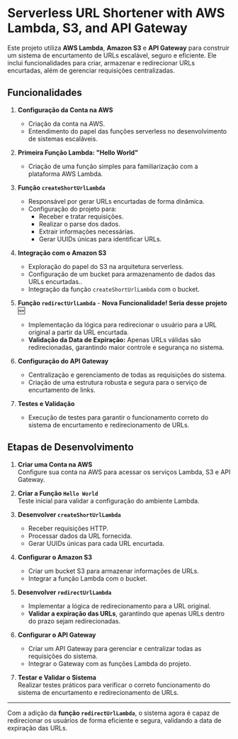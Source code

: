 # Serverless URL Shortener with AWS Lambda, S3, and API Gateway

Este projeto utiliza **AWS Lambda**, **Amazon S3** e **API Gateway** para construir um sistema de encurtamento de URLs escalável, seguro e eficiente. Ele inclui funcionalidades para criar, armazenar e redirecionar URLs encurtadas, além de gerenciar requisições centralizadas.

## Funcionalidades

1. **Configuração da Conta na AWS**  
   - Criação da conta na AWS.
   - Entendimento do papel das funções serverless no desenvolvimento de sistemas escaláveis.

2. **Primeira Função Lambda: "Hello World"**  
   - Criação de uma função simples para familiarização com a plataforma AWS Lambda.


3. **Função `createShortUrlLambda`**  
   - Responsável por gerar URLs encurtadas de forma dinâmica.
   - Configuração do projeto para:
     - Receber e tratar requisições.
     - Realizar o parse dos dados.
     - Extrair informações necessárias.
     - Gerar UUIDs únicas para identificar URLs.

4. **Integração com o Amazon S3**  
   - Exploração do papel do S3 na arquitetura serverless.
   - Configuração de um bucket para armazenamento de dados das URLs encurtadas..
   - Integração da função `createShortUrlLambda` com o bucket.

5. **Função `redirectUrlLambda`** - **Nova Funcionalidade! Seria desse projeto** 🆕  
   - Implementação da lógica para redirecionar o usuário para a URL original a partir da URL encurtada.  
   - **Validação da Data de Expiração:** Apenas URLs válidas são redirecionadas, garantindo maior controle e segurança no sistema.

6. **Configuração do API Gateway**  
   - Centralização e gerenciamento de todas as requisições do sistema.  
   - Criação de uma estrutura robusta e segura para o serviço de encurtamento de links.

7. **Testes e Validação**  
   - Execução de testes para garantir o funcionamento correto do sistema de encurtamento e redirecionamento de URLs.

## Etapas de Desenvolvimento

1. **Criar uma Conta na AWS**  
   Configure sua conta na AWS para acessar os serviços Lambda, S3 e API Gateway.

2. **Criar a Função `Hello World`**  
   Teste inicial para validar a configuração do ambiente Lambda.

3. **Desenvolver `createShortUrlLambda`**  
   - Receber requisições HTTP.  
   - Processar dados da URL fornecida.  
   - Gerar UUIDs únicas para cada URL encurtada.

4. **Configurar o Amazon S3**  
   - Criar um bucket S3 para armazenar informações de URLs.  
   - Integrar a função Lambda com o bucket.

5. **Desenvolver `redirectUrlLambda`**  
   - Implementar a lógica de redirecionamento para a URL original.  
   - **Validar a expiração das URLs**, garantindo que apenas URLs dentro do prazo sejam redirecionadas.

6. **Configurar o API Gateway**  
   - Criar um API Gateway para gerenciar e centralizar todas as requisições do sistema.  
   - Integrar o Gateway com as funções Lambda do projeto.

7. **Testar e Validar o Sistema**  
   Realizar testes práticos para verificar o correto funcionamento do sistema de encurtamento e redirecionamento de URLs.

---

Com a adição da **função `redirectUrlLambda`**, o sistema agora é capaz de redirecionar os usuários de forma eficiente e segura, validando a data de expiração das URLs. 
